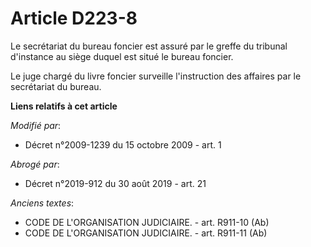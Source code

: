# Article D223-8

Le secrétariat du bureau foncier est assuré par le greffe du tribunal d'instance au siège duquel est situé le bureau
foncier. 

Le juge chargé du livre foncier surveille l'instruction des affaires par le secrétariat du bureau.

**Liens relatifs à cet article**

_Modifié par_:

  - Décret n°2009-1239 du 15 octobre 2009 - art. 1

_Abrogé par_:

  - Décret n°2019-912 du 30 août 2019 - art. 21

_Anciens textes_:

  - CODE DE L'ORGANISATION JUDICIAIRE. - art. R911-10 (Ab)
  - CODE DE L'ORGANISATION JUDICIAIRE. - art. R911-11 (Ab)

